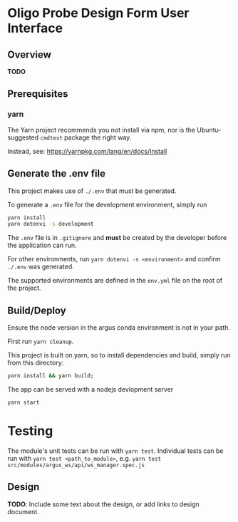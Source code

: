 # Oligo Probe Design Form User Interface

## Overview

**TODO**

## Prerequisites


### yarn

The Yarn project recommends you not install via npm, nor is the Ubuntu-suggested
`cmdtest` package the right way.

Instead, see: https://yarnpkg.com/lang/en/docs/install


## Generate the .env file

This project makes use of `./.env` that must be generated.

To generate a `.env` file for the development environment, simply run

``` sh
yarn install
yarn dotenvi -s development
```

The `.env` file is in `.gitignore` and **must** be created by the developer
before the application can run.

For other environments, run `yarn dotenvi -s <environment>` and confirm `./.env`
was generated.

The supported environments are defined in the `env.yml` file on the root of the
project.

## Build/Deploy

Ensure the node version in the argus conda environment is not in your path.

First run `yarn cleanup`.

This project is built on yarn, so to install dependencies and build, simply run
from this directory:

```sh
yarn install && yarn build;
```

The app can be served with a nodejs devlopment server
```sh
yarn start
```

# Testing

The module's unit tests can be run with `yarn test`.  Individual tests can be
run with `yarn test <path_to_module>`, e.g. `yarn test
src/modules/argus_ws/api/ws_manager.spec.js`

## Design

**TODO**: Include some text about the design, or add links to design document.

<!-- Local Variables: -->
<!-- fill-column: 80 -->
<!-- End: -->
